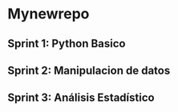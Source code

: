 # Mynewrepo

## Sprint 1: Python Basico 

## Sprint 2: Manipulacion de datos 

## Sprint 3: Análisis Estadístico 